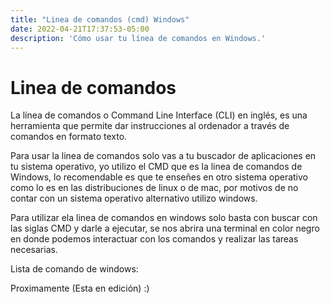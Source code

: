 ```yaml
---
title: "Linea de comandos (cmd) Windows"
date: 2022-04-21T17:37:53-05:00
description: 'Cómo usar tu línea de comandos en Windows.'
---
```


# Linea de comandos

La línea de comandos o Command Line Interface (CLI) en inglés, es una herramienta que permite dar instrucciones al ordenador a través de comandos en formato texto.

Para usar la linea de comandos solo vas a tu buscador de aplicaciones en tu sistema operativo, yo utilizo el CMD que es la linea de comandos de Windows, lo recomendable es que te enseñes en otro sistema operativo como lo es en las distribuciones de linux o de mac, por motivos de no contar con un sistema operativo alternativo utilizo windows.


Para utilizar ela linea de comandos en windows solo basta con buscar con las siglas CMD y darle a ejecutar, se nos abrira una terminal en color negro en donde podemos interactuar con los comandos y realizar las tareas necesarias.

Lista de comando de windows:

Proximamente (Esta en edición) :)
